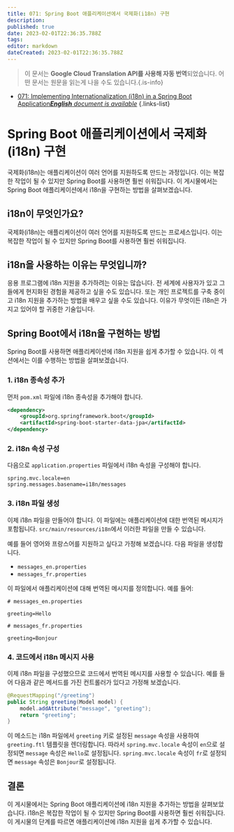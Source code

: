 ```yaml
---
title: 071: Spring Boot 애플리케이션에서 국제화(i18n) 구현
description: 
published: true
date: 2023-02-01T22:36:35.788Z
tags: 
editor: markdown
dateCreated: 2023-02-01T22:36:35.788Z
---
```


> 이 문서는 **Google Cloud Translation API를 사용해 자동 번역**되었습니다.
어떤 문서는 원문을 읽는게 나을 수도 있습니다.{.is-info}



- [071: Implementing Internationalization (i18n) in a Spring Boot Application***English** document is available*](/en/Knowledge-base/Spring-Boot/Learning/071-implementing-internationalization-i18n-in-a-spring-boot-application)
{.links-list}


# Spring Boot 애플리케이션에서 국제화(i18n) 구현

국제화(i18n)는 애플리케이션이 여러 언어를 지원하도록 만드는 과정입니다. 이는 복잡한 작업이 될 수 있지만 Spring Boot를 사용하면 훨씬 쉬워집니다. 이 게시물에서는 Spring Boot 애플리케이션에서 i18n을 구현하는 방법을 살펴보겠습니다.

## i18n이 무엇인가요?

국제화(i18n)는 애플리케이션이 여러 언어를 지원하도록 만드는 프로세스입니다. 이는 복잡한 작업이 될 수 있지만 Spring Boot를 사용하면 훨씬 쉬워집니다.

## i18n을 사용하는 이유는 무엇입니까?

응용 프로그램에 i18n 지원을 추가하려는 이유는 많습니다. 전 세계에 사용자가 있고 그들에게 현지화된 경험을 제공하고 싶을 수도 있습니다. 또는 개인 프로젝트를 구축 중이고 i18n 지원을 추가하는 방법을 배우고 싶을 수도 있습니다. 이유가 무엇이든 i18n은 가지고 있어야 할 귀중한 기술입니다.

## Spring Boot에서 i18n을 구현하는 방법

Spring Boot를 사용하면 애플리케이션에 i18n 지원을 쉽게 추가할 수 있습니다. 이 섹션에서는 이를 수행하는 방법을 살펴보겠습니다.

### 1. i18n 종속성 추가

먼저 `pom.xml` 파일에 i18n 종속성을 추가해야 합니다.

```xml
<dependency>
    <groupId>org.springframework.boot</groupId>
    <artifactId>spring-boot-starter-data-jpa</artifactId>
</dependency>
```

### 2. i18n 속성 구성

다음으로 `application.properties` 파일에서 i18n 속성을 구성해야 합니다.

```properties
spring.mvc.locale=en
spring.messages.basename=i18n/messages
```

### 3. i18n 파일 생성

이제 i18n 파일을 만들어야 합니다. 이 파일에는 애플리케이션에 대한 번역된 메시지가 포함됩니다. `src/main/resources/i18n`에서 이러한 파일을 만들 수 있습니다.

예를 들어 영어와 프랑스어를 지원하고 싶다고 가정해 보겠습니다. 다음 파일을 생성합니다.

- `messages_en.properties`
- `messages_fr.properties`

이 파일에서 애플리케이션에 대해 번역된 메시지를 정의합니다. 예를 들어:

```properties
# messages_en.properties

greeting=Hello
```

```properties
# messages_fr.properties

greeting=Bonjour
```

### 4. 코드에서 i18n 메시지 사용

이제 i18n 파일을 구성했으므로 코드에서 번역된 메시지를 사용할 수 있습니다. 예를 들어 다음과 같은 메서드를 가진 컨트롤러가 있다고 가정해 보겠습니다.

```java
@RequestMapping("/greeting")
public String greeting(Model model) {
    model.addAttribute("message", "greeting");
    return "greeting";
}
```

이 메소드는 i18n 파일에서 `greeting` 키로 설정된 `message` 속성을 사용하여 `greeting.ftl` 템플릿을 렌더링합니다. 따라서 `spring.mvc.locale` 속성이 `en`으로 설정되면 `message` 속성은 `Hello`로 설정됩니다. `spring.mvc.locale` 속성이 `fr`로 설정되면 `message` 속성은 `Bonjour`로 설정됩니다.

## 결론

이 게시물에서는 Spring Boot 애플리케이션에 i18n 지원을 추가하는 방법을 살펴보았습니다. i18n은 복잡한 작업이 될 수 있지만 Spring Boot를 사용하면 훨씬 쉬워집니다. 이 게시물의 단계를 따르면 애플리케이션에 i18n 지원을 쉽게 추가할 수 있습니다.